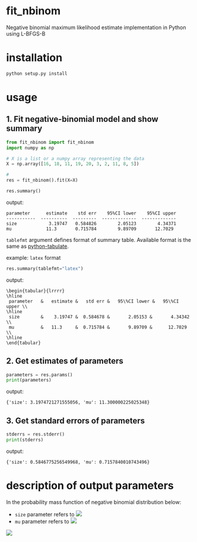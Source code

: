 # fit_nbinom
Negative binomial maximum likelihood estimate implementation in Python using L-BFGS-B

# installation

```python
python setup.py install
```

# usage

## 1. Fit negative-binomial model and show summary

```python
from fit_nbinom import fit_nbinom
import numpy as np

# X is a list or a numpy array representing the data
X = np.array([16, 18, 11, 19, 20, 3, 2, 11, 8, 5])

# 
res = fit_nbinom().fit(X=X)

res.summary()
```

output:
```
parameter      estimate    std err    95%CI lower    95%CI upper
-----------  ----------  ---------  -------------  -------------
size            3.19747   0.584826        2.05123        4.34371
mu             11.3       0.715784        9.89709       12.7029
```

`tablefmt` argument defines format of summary table.
Available format is the same as [python-tabulate](https://bitbucket.org/astanin/python-tabulate/src/master/).

example: `latex` format
```python
res.summary(tablefmt="latex")
```

output:
```
\begin{tabular}{lrrrr}
\hline
 parameter   &   estimate &   std err &   95\%CI lower &   95\%CI upper \\
\hline
 size        &    3.19747 &  0.584678 &       2.05153 &       4.34342 \\
 mu          &   11.3     &  0.715784 &       9.89709 &      12.7029  \\
\hline
\end{tabular}
```

## 2. Get estimates of parameters
```python
parameters = res.params()
print(parameters)
```

output:
```
{'size': 3.1974721271555056, 'mu': 11.300000225025348}
```

## 3. Get standard errors of parameters
```python
stderrs = res.stderr()
print(stderrs)
```

output:
```
{'size': 0.5846775256549968, 'mu': 0.7157840010743496}
```

# description of output parameters
In the probability mass function of negative binomial distribution below:
- `size` parameter refers to <img src="https://latex.codecogs.com/gif.latex?\large&space;r" />
- `mu` parameter refers to <img src="https://latex.codecogs.com/gif.latex?\large&space;\mu" />

<img src="https://latex.codecogs.com/gif.latex?\large&space;\P&space;(X=x)&space;=&space;\binom{x&plus;r-1}{x}\left(&space;\frac{r}{r&plus;\mu}&space;\right)^r&space;\left(&space;\frac{\mu}{r&plus;\mu}&space;\right)^x" />